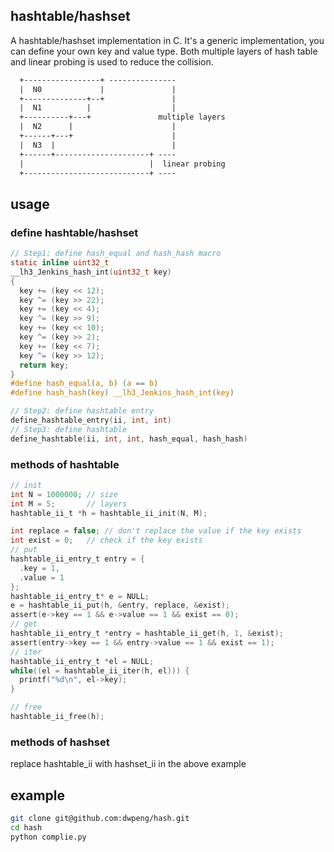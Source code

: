## hashtable/hashset
A hashtable/hashset implementation in C. It's a generic implementation, you can define your own key and value type. 
Both multiple layers of hash table and linear probing is used to reduce the collision.
```txt
  +-----------------+ ---------------
  |  N0             |               |
  +--------------+--+               |
  |  N1          |                  |
  +----------+---+               multiple layers
  |  N2      |                      |
  +------+---+                      |
  |  N3  |                          |
  +------+---------------------+ ----
  |                            |  linear probing
  +----------------------------+ ----
```

## usage
### define hashtable/hashset
```c
// Step1: define hash_equal and hash_hash macro
static inline uint32_t
__lh3_Jenkins_hash_int(uint32_t key)
{
  key += (key << 12);
  key ^= (key >> 22);
  key += (key << 4);
  key ^= (key >> 9);
  key += (key << 10);
  key ^= (key >> 2);
  key += (key << 7);
  key ^= (key >> 12);
  return key;
}
#define hash_equal(a, b) (a == b)
#define hash_hash(key) __lh3_Jenkins_hash_int(key)

// Step2: define hashtable entry
define_hashtable_entry(ii, int, int)
// Step3: define hashtable
define_hashtable(ii, int, int, hash_equal, hash_hash)
```

### methods of hashtable

```c
// init
int N = 1000000; // size
int M = 5;       // layers
hashtable_ii_t *h = hashtable_ii_init(N, M);

int replace = false; // don't replace the value if the key exists
int exist = 0;   // check if the key exists
// put
hashtable_ii_entry_t entry = {
  .key = 1,
  .value = 1
};
hashtable_ii_entry_t* e = NULL;
e = hashtable_ii_put(h, &entry, replace, &exist);
assert(e->key == 1 && e->value == 1 && exist == 0);
// get 
hashtable_ii_entry_t *entry = hashtable_ii_get(h, 1, &exist);
assert(entry->key == 1 && entry->value == 1 && exist == 1);
// iter
hashtable_ii_entry_t *el = NULL;
while((el = hashtable_ii_iter(h, el))) {
  printf("%d\n", el->key);
}

// free
hashtable_ii_free(h);
```

### methods of hashset
replace hashtable_ii with hashset_ii in the above example

## example
```bash
git clone git@github.com:dwpeng/hash.git
cd hash
python complie.py
```
